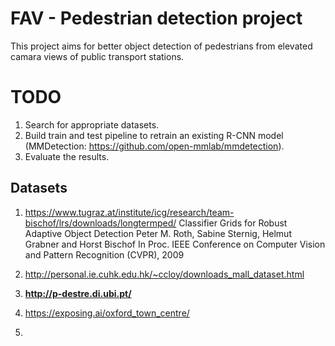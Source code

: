 # FAV - Pedestrian detection project
This project aims for better object detection of pedestrians from elevated camara views of public transport stations.

# TODO
1. Search for appropriate datasets.
2. Build train and test pipeline to retrain an existing R-CNN model (MMDetection: https://github.com/open-mmlab/mmdetection).
3. Evaluate the results.

## Datasets
1. https://www.tugraz.at/institute/icg/research/team-bischof/lrs/downloads/longtermped/
Classifier Grids for Robust Adaptive Object Detection
Peter M. Roth, Sabine Sternig, Helmut Grabner and Horst Bischof
In Proc. IEEE Conference on Computer Vision and Pattern Recognition (CVPR), 2009 

2. http://personal.ie.cuhk.edu.hk/~ccloy/downloads_mall_dataset.html

3. **http://p-destre.di.ubi.pt/**
4. https://exposing.ai/oxford_town_centre/
5. 